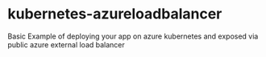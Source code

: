# kubernetes-azureloadbalancer

Basic Example of deploying your app on azure kubernetes and exposed via public azure external load balancer
